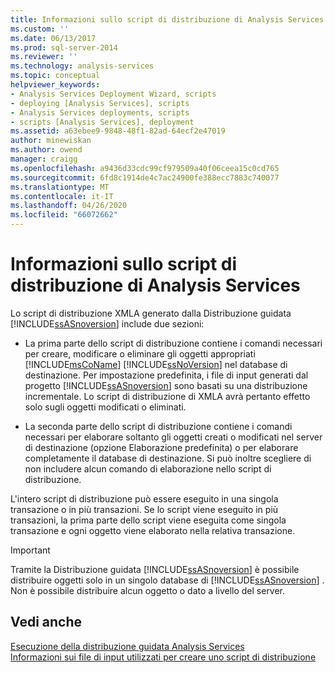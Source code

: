 ```yaml
---
title: Informazioni sullo script di distribuzione di Analysis Services | Microsoft Docs
ms.custom: ''
ms.date: 06/13/2017
ms.prod: sql-server-2014
ms.reviewer: ''
ms.technology: analysis-services
ms.topic: conceptual
helpviewer_keywords:
- Analysis Services Deployment Wizard, scripts
- deploying [Analysis Services], scripts
- Analysis Services deployments, scripts
- scripts [Analysis Services], deployment
ms.assetid: a63ebee9-9848-48f1-82ad-64ecf2e47019
author: minewiskan
ms.author: owend
manager: craigg
ms.openlocfilehash: a9436d33cdc99cf979509a40f06ceea15c0cd765
ms.sourcegitcommit: 6fd8c1914de4c7ac24900fe388ecc7883c740077
ms.translationtype: MT
ms.contentlocale: it-IT
ms.lasthandoff: 04/26/2020
ms.locfileid: "66072662"
---
```

# <a name="understanding-the-analysis-services-deployment-script"></a>Informazioni sullo script di distribuzione di Analysis Services
  Lo script di distribuzione XMLA generato dalla Distribuzione guidata [!INCLUDE[ssASnoversion](../../includes/ssasnoversion-md.md)] include due sezioni:  
  
-   La prima parte dello script di distribuzione contiene i comandi necessari per creare, modificare o eliminare gli oggetti appropriati [!INCLUDE[msCoName](../../includes/msconame-md.md)] [!INCLUDE[ssNoVersion](../../includes/ssnoversion-md.md)] nel database di destinazione. Per impostazione predefinita, i file di input generati dal progetto [!INCLUDE[ssASnoversion](../../includes/ssasnoversion-md.md)] sono basati su una distribuzione incrementale. Lo script di distribuzione di XMLA avrà pertanto effetto solo sugli oggetti modificati o eliminati.  
  
-   La seconda parte dello script di distribuzione contiene i comandi necessari per elaborare soltanto gli oggetti creati o modificati nel server di destinazione (opzione Elaborazione predefinita) o per elaborare completamente il database di destinazione. Si può inoltre scegliere di non includere alcun comando di elaborazione nello script di distribuzione.  
  
 L'intero script di distribuzione può essere eseguito in una singola transazione o in più transazioni. Se lo script viene eseguito in più transazioni, la prima parte dello script viene eseguita come singola transazione e ogni oggetto viene elaborato nella relativa transazione.  
  
> [!IMPORTANT]  
>  Tramite la Distribuzione guidata [!INCLUDE[ssASnoversion](../../includes/ssasnoversion-md.md)] è possibile distribuire oggetti solo in un singolo database di [!INCLUDE[ssASnoversion](../../includes/ssasnoversion-md.md)] . Non è possibile distribuire alcun oggetto o dato a livello del server.  
  
## <a name="see-also"></a>Vedi anche  
 [Esecuzione della distribuzione guidata Analysis Services](running-the-analysis-services-deployment-wizard.md)   
 [Informazioni sui file di input utilizzati per creare uno script di distribuzione](deployment-script-files-input-used-to-create-deployment-script.md)  
  
  
